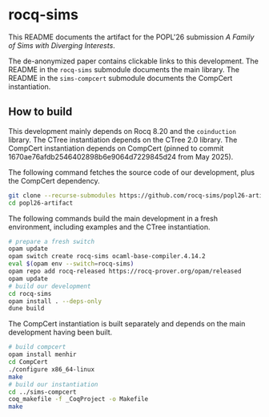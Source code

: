 # rocq-sims

This README documents the artifact for the POPL'26 submission *A Family of Sims with Diverging Interests*.

The de-anonymized paper contains clickable links to this development.
The README in the `rocq-sims` submodule documents the main library.
The README in the `sims-compcert` submodule documents the CompCert instantiation.

## How to build

This development mainly depends on Rocq 8.20 and the `coinduction` library.
The CTree instantiation depends on the CTree 2.0 library.
The CompCert instantiation depends on CompCert (pinned to commit 1670ae76afdb2546402898b6e9064d7229845d24 from May 2025).

The following command fetches the source code of our development, plus the CompCert dependency.

```sh
git clone --recurse-submodules https://github.com/rocq-sims/popl26-artifact.git
cd popl26-artifact
```

The following commands build the main development in a fresh environment, including examples and the CTree instantiation.

```sh
# prepare a fresh switch
opam update
opam switch create rocq-sims ocaml-base-compiler.4.14.2
eval $(opam env --switch=rocq-sims)
opam repo add rocq-released https://rocq-prover.org/opam/released
opam update
# build our development
cd rocq-sims
opam install . --deps-only
dune build
```

The CompCert instantiation is built separately and depends on the main development having been built.

```sh
# build compcert
opam install menhir
cd CompCert
./configure x86_64-linux
make
# build our instantiation
cd ../sims-compcert
coq_makefile -f _CoqProject -o Makefile
make
```
